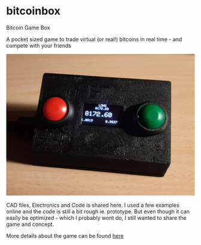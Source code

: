 # bitcoinbox
Bitcoin Game Box

A pocket sized game to trade virtual (or real!) bitcoins in real time - and compete with your friends

<div style="text-align:center">
<img src="/bitcoinbox.jpg" />
</div>

CAD files, Electronics and Code is shared here. I used a few examples online and the code is still a bit rough ie. prototype. But even though it can easily be optimized - which I probably wont do, I still wanted to share the game and concept.

More details about the game can be found [here]('https://srosendal.github.io/inventor/bitcoinbox/')
